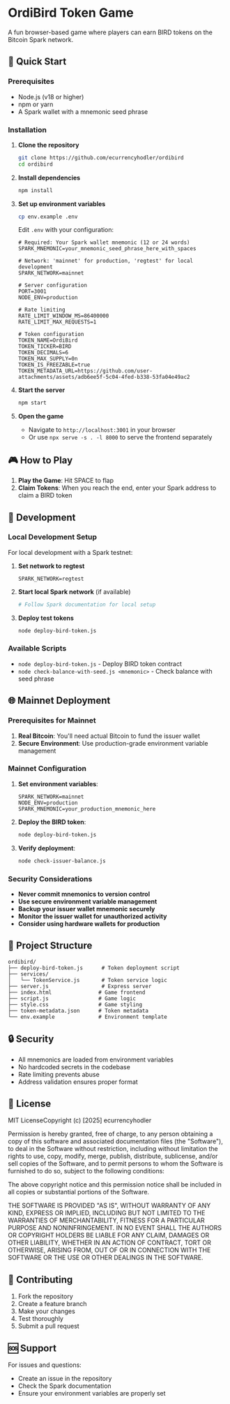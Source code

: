 # OrdiBird Token Game

A fun browser-based game where players can earn BIRD tokens on the Bitcoin Spark network.

## 🚀 Quick Start

### Prerequisites
- Node.js (v18 or higher)
- npm or yarn
- A Spark wallet with a mnemonic seed phrase

### Installation

1. **Clone the repository**
   ```bash
   git clone https://github.com/ecurrencyhodler/ordibird
   cd ordibird
   ```

2. **Install dependencies**
   ```bash
   npm install
   ```

3. **Set up environment variables**
   ```bash
   cp env.example .env
   ```
   
   Edit `.env` with your configuration:
   ```env
   # Required: Your Spark wallet mnemonic (12 or 24 words)
   SPARK_MNEMONIC=your_mnemonic_seed_phrase_here_with_spaces
   
   # Network: 'mainnet' for production, 'regtest' for local development
   SPARK_NETWORK=mainnet
   
   # Server configuration
   PORT=3001
   NODE_ENV=production
   
   # Rate limiting
   RATE_LIMIT_WINDOW_MS=86400000
   RATE_LIMIT_MAX_REQUESTS=1
   
   # Token configuration
   TOKEN_NAME=OrdiBird
   TOKEN_TICKER=BIRD
   TOKEN_DECIMALS=6
   TOKEN_MAX_SUPPLY=0n
   TOKEN_IS_FREEZABLE=true
   TOKEN_METADATA_URL=https://github.com/user-attachments/assets/adb6ee5f-5c04-4fed-b338-53fa04e49ac2
   ```

4. **Start the server**
   ```bash
   npm start
   ```

5. **Open the game**
   - Navigate to `http://localhost:3001` in your browser
   - Or use `npx serve -s . -l 8000` to serve the frontend separately

## 🎮 How to Play

1. **Play the Game**: Hit SPACE to flap
2. **Claim Tokens**: When you reach the end, enter your Spark address to claim a BIRD token

## 🔧 Development

### Local Development Setup

For local development with a Spark testnet:

1. **Set network to regtest**
   ```env
   SPARK_NETWORK=regtest
   ```

2. **Start local Spark network** (if available)
   ```bash
   # Follow Spark documentation for local setup
   ```

3. **Deploy test tokens**
   ```bash
   node deploy-bird-token.js
   ```

### Available Scripts

- `node deploy-bird-token.js` - Deploy BIRD token contract
- `node check-balance-with-seed.js <mnemonic>` - Check balance with seed phrase

## 🌐 Mainnet Deployment

### Prerequisites for Mainnet

1. **Real Bitcoin**: You'll need actual Bitcoin to fund the issuer wallet
2. **Secure Environment**: Use production-grade environment variable management

### Mainnet Configuration

1. **Set environment variables**:
   ```env
   SPARK_NETWORK=mainnet
   NODE_ENV=production
   SPARK_MNEMONIC=your_production_mnemonic_here
   ```

2. **Deploy the BIRD token**:
   ```bash
   node deploy-bird-token.js
   ```

3. **Verify deployment**:
   ```bash
   node check-issuer-balance.js
   ```

### Security Considerations

- **Never commit mnemonics to version control**
- **Use secure environment variable management**
- **Backup your issuer wallet mnemonic securely**
- **Monitor the issuer wallet for unauthorized activity**
- **Consider using hardware wallets for production**

## 📁 Project Structure

```
ordibird/
├── deploy-bird-token.js      # Token deployment script
├── services/
│   └── TokenService.js       # Token service logic
├── server.js                 # Express server
├── index.html               # Game frontend
├── script.js                # Game logic
├── style.css                # Game styling
├── token-metadata.json      # Token metadata
└── env.example              # Environment template
```

## 🔒 Security

- All mnemonics are loaded from environment variables
- No hardcoded secrets in the codebase
- Rate limiting prevents abuse
- Address validation ensures proper format

## 📝 License
MIT LicenseCopyright (c) [2025] ecurrencyhodler 

Permission is hereby granted, free of charge, to any person obtaining a copy of this software and associated documentation files (the "Software"), to deal in the Software without restriction, including without limitation the rights to use, copy, modify, merge, publish, distribute, sublicense, and/or sell copies of the Software, and to permit persons to whom the Software is furnished to do so, subject to the following conditions:

The above copyright notice and this permission notice shall be included in all copies or substantial portions of the Software.

THE SOFTWARE IS PROVIDED "AS IS", WITHOUT WARRANTY OF ANY KIND, EXPRESS OR IMPLIED, INCLUDING BUT NOT LIMITED TO THE WARRANTIES OF MERCHANTABILITY, FITNESS FOR A PARTICULAR PURPOSE AND NONINFRINGEMENT. IN NO EVENT SHALL THE AUTHORS OR COPYRIGHT HOLDERS BE LIABLE FOR ANY CLAIM, DAMAGES OR OTHER LIABILITY, WHETHER IN AN ACTION OF CONTRACT, TORT OR OTHERWISE, ARISING FROM, OUT OF OR IN CONNECTION WITH THE SOFTWARE OR THE USE OR OTHER DEALINGS IN THE SOFTWARE.

## 🤝 Contributing

1. Fork the repository
2. Create a feature branch
3. Make your changes
4. Test thoroughly
5. Submit a pull request

## 🆘 Support

For issues and questions:
- Create an issue in the repository
- Check the Spark documentation
- Ensure your environment variables are properly set